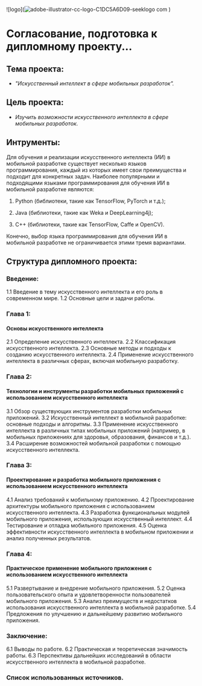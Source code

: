 ![logo](![adobe-illustrator-cc-logo-C1DC5A6D09-seeklogo com](https://github.com/whiteBrunet/thesis/assets/155043336/15da6f7a-4701-4a90-932a-b0f3cbb2f4c2)
)
# Согласование, подготовка к дипломному проекту...
## Тема проекта:
* _"Искусственный интеллект в сфере мобильных разработок"._

## Цель проекта:

* _Изучить возможности искусственного интеллекта в сфере мобильных разработок._

## Интрументы:

 Для обучения и реализации искусственного интеллекта (ИИ) в мобильной разработке существует несколько языков программирования, 
каждый из которых имеет свои преимущества и подходит для конкретных задач. Наиболее популярными и подходящими языками программирования 
для обучения ИИ в мобильной разработке являются: 

1. Python (библиотеки, такие как TensorFlow, PyTorch и т.д.); 

2. Java (библиотеки, такие как Weka и DeepLearning4j);

3. C++ (библиотеки, такие как TensorFlow, Caffe и OpenCV).


Конечно, выбор языка программирования для обучения ИИ в мобильной разработке не ограничивается этими тремя вариантами.

## Структура дипломного проекта:

### Введение:
1.1 Введение в тему искусственного интеллекта и его роль в современном мире.
1.2 Основные цели и задачи работы.

### Глава 1:
#### Основы искусственного интеллекта

2.1 Определение искусственного интеллекта.
2.2 Классификация искусственного интеллекта.
2.3 Основные методы и подходы к созданию искусственного интеллекта.
2.4 Применение искусственного интеллекта в различных сферах, включая мобильную разработку.

### Глава 2:

#### Технологии и инструменты разработки мобильных приложений с использованием искусственного интеллекта

3.1 Обзор существующих инструментов разработки мобильных приложений.
3.2 Искусственный интеллект в мобильной разработке: основные подходы и алгоритмы.
3.3 Применение искусственного интеллекта в различных типах мобильных приложений (например, в мобильных приложениях для здоровья, образования, финансов и т.д.).
3.4 Расширение возможностей мобильной разработки с помощью искусственного интеллекта.

### Глава 3:

#### Проектирование и разработка мобильного приложения с использованием искусственного интеллекта

4.1 Анализ требований к мобильному приложению.
4.2 Проектирование архитектуры мобильного приложения с использованием искусственного интеллекта.
4.3 Разработка функциональных модулей мобильного приложения, использующих искусственный интеллект.
4.4 Тестирование и отладка мобильного приложения.
4.5 Оценка эффективности искусственного интеллекта в мобильном приложении и анализ полученных результатов.

### Глава 4:

#### Практическое применение мобильного приложения с использованием искусственного интеллекта

5.1 Развертывание и внедрение мобильного приложения.
5.2 Оценка пользовательского опыта и удовлетворенности пользователей мобильного приложения.
5.3 Анализ преимуществ и недостатков использования искусственного интеллекта в мобильной разработке.
5.4 Предложения по улучшению и дальнейшему развитию мобильного приложения.

### Заключение:

6.1 Выводы по работе.
6.2 Практическая и теоретическая значимость работы.
6.3 Перспективы дальнейших исследований в области искусственного интеллекта в мобильной разработке.

### Список использованных источников.

